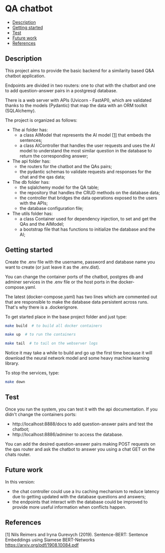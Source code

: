 # QA chatbot

- [Description](#description)
- [Getting started](#getting-started)
- [Test](#test)
- [Future work](#future-work)
- [References](#references)


## Description
This project aims to provide the basic backend for a similarity based Q&A chatbot application.

Endpoints are divided in two routers: one to chat with the chatbot and one to add question-answer pairs in a postgresql database.

There is a web server with APIs (Uvicorn - FastAPI), which are validated thanks to the models (Pydantic) that map the data with an ORM toolkit (SQLAlchemy).

The project is organized as follows:
- The ai folder has:
  - a class AIModel that represents the AI model [[1]](#1) that embeds the sentences;
  - a class AIController that handles the user requests and uses the AI model to understand the most similar question in the database to return the corresponding answer;
- The api folder has:
  - the routers for the chatbot and the QAs pairs;
  - the pydantic schemas to validate requests and responses for the chat and the qas data;
- The db folder has:
  - the sqlalchemy model for the QA table;
  - the repository that handles the CRUD methods on the database data;
  - the controller that bridges the data operations exposed to the users with the APIs;
  - the database configuration file;
- The utils folder has:
  - a class Container used for dependency injection, to set and get the QAs and the AIModel;
  - a bootstrap file that has functions to initialize the database and the AI;


## Getting started

Create the .env file with the username, password and database name you want to create (or just leave it as the .env.dist).

You can change the container ports of the chatbot, postgres db and adminer services in the .env file or the host ports in the docker-compose.yaml. 

The latest (docker-compose.yaml) has two lines which are commented out that are responsible to make the database data persistent across runs. That's why there is a .dockerignore.

To get started place in the base project folder and just type:

```sh
make build  # to build all docker containers

make up  # to run the containers

make tail  # to tail on the webserver logs
```

Notice it may take a while to build and go up the first time because it will download the neural network model and some heavy machine learning library.

To stop the services, type:
```sh
make down
```

## Test

Once you run the system, you can test it with the api documentation. If you didn't change the containers ports:
- http://localhost:8888/docs to add question-answer pairs and test the chatbot;
- http://localhost:8886/adminer to access the database.

You can add the desired question-answer pairs making POST requests on the qas router and ask the chatbot to answer you using a chat GET on the chats router.

## Future work

In this version:
- the chat controller could use a lru caching mechanism to reduce latency due to getting updated with the database questions and answers;
- the endpoints that interact with the database could be improved to provide more useful information when conflicts happen.

## References
<a id="1">[1]</a> 
Nils Reimers and Iryna Gurevych (2019). 
Sentence-BERT: Sentence Embeddings using Siamese BERT-Networks
https://arxiv.org/pdf/1908.10084.pdf